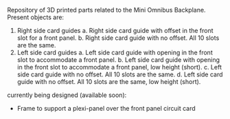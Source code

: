 Repository of 3D printed parts related to the Mini Omnibus Backplane. Present objects are:
1. Right side card guides
   a. Right side card guide with offset in the front slot for a front panel.
   b. Right side card guide with no offset. All 10 slots are the same.
2. Left side card guides
   a. Left side card guide with opening in the front slot to accommodate a front panel.
   b. Left side card guide with opening in the front slot to accommodate a front panel, low height (short).
   c. Left side card guide with no offset. All 10 slots are the same.
   d. Left side card guide with no offset. All 10 slots are the same, low height (short).

currently being designed (available soon):
   * Frame to support a plexi-panel over the front panel circuit card
